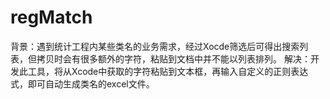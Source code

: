 # regMatch

背景：遇到统计工程内某些类名的业务需求，经过Xocde筛选后可得出搜索列表，但拷贝时会有很多额外的字符，粘贴到文档中并不能以列表排列。
解决：开发此工具，将从Xcode中获取的字符粘贴到文本框，再输入自定义的正则表达式，即可自动生成类名的excel文件。
